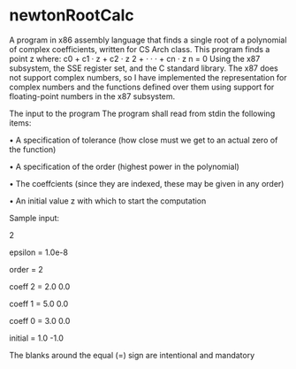 # newtonRootCalc
A program in x86 assembly language that finds a single root of a polynomial of complex coefficients, written for CS Arch class.
This program finds a point z 
where:
c0 + c1 · z + c2 · z
2 + · · · + cn · z
n = 0
Using the x87 subsystem, the
SSE register set, and the C standard library.
The x87 does not support complex numbers, so I have implemented the
representation for complex numbers and the functions defined over them
using support for floating-point numbers in the x87 subsystem.

The input to the program
The program shall read from stdin the following items:

• A specification of tolerance (how close must we get to an actual zero
of the function)

• A specification of the order (highest power in the polynomial)

• The coeffcients (since they are indexed, these may be given in any
order)

• An initial value z with which to start the computation

Sample input:

2

epsilon = 1.0e-8

order = 2

coeff 2 = 2.0 0.0

coeff 1 = 5.0 0.0

coeff 0 = 3.0 0.0

initial = 1.0 -1.0


The blanks around the equal (=) sign are intentional and mandatory
